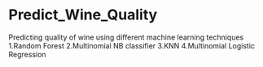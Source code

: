 # Predict_Wine_Quality
Predicting quality of wine using different machine learning techniques
1.Random Forest
2.Multinomial NB classifier
3.KNN
4.Multinomial Logistic Regression
